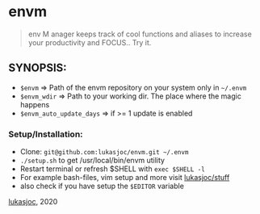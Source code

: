# envm

> env M anager keeps track of cool functions and aliases to increase your productivity and FOCUS.. Try it.

## SYNOPSIS:
- ``$envm`` => Path of the envm repository on your system only in ``~/.envm``
- ``$envm_wdir`` => Path to your working dir. The place where the magic happens
- ``$envm_auto_update_days`` => if >= 1 update is enabled

### Setup/Installation:
- Clone: ``git@github.com:lukasjoc/envm.git ~/.envm``
- ``./setup.sh`` to get /usr/local/bin/envm utility
- Restart terminal or refresh $SHELL with ``exec $SHELL -l``
- For example bash-files, vim setup and more visit [lukasjoc/stuff](https://github.com/lukasjoc/stuff)
- also check if you have setup the ```$EDITOR``` variable

[lukasjoc](https://lukasjoc.com), 2020
